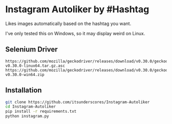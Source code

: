 # Instagram Autoliker by #Hashtag

Likes images automatically based on the hashtag you want.

I've only tested this on Windows, so it may display weird on Linux.

## Selenium Driver
```
https://github.com/mozilla/geckodriver/releases/download/v0.30.0/geckodriver-v0.30.0-linux64.tar.gz.asc
https://github.com/mozilla/geckodriver/releases/download/v0.30.0/geckodriver-v0.30.0-win64.zip
```

## Installation
```sh
git clone https://github.com/itsunderscores/Instagram-Autoliker
cd Instagram-Autoliker
pip install -r requirements.txt
python instagram.py
```
